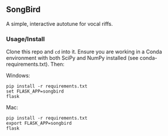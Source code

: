 ## SongBird

A simple, interactive autotune for vocal riffs.

### Usage/Install

Clone this repo and `cd` into it. Ensure you are working in a Conda environment with both SciPy and NumPy installed (see conda-requirements.txt). Then:

Windows:
```
pip install -r requirements.txt
set FLASK_APP=songbird
flask
```
Mac:
```
pip install -r requirements.txt
export FLASK_APP=songbird
flask
```